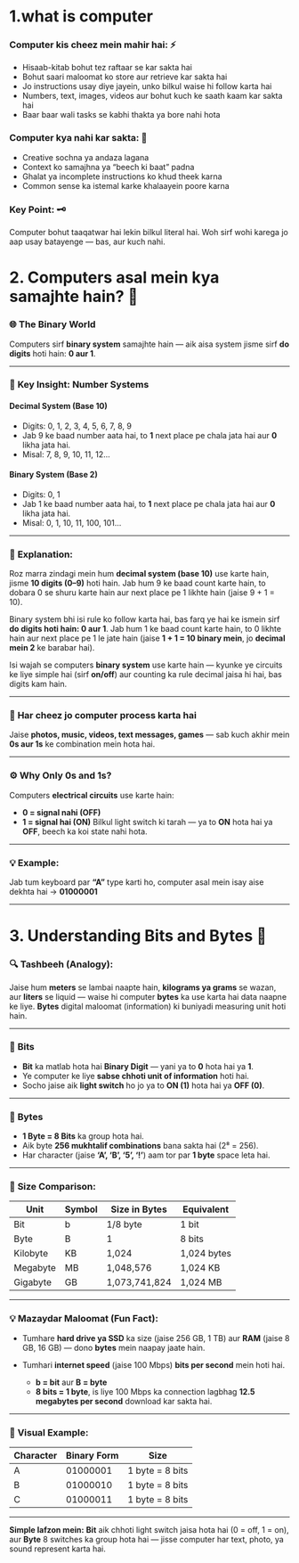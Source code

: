 # **1.what is computer**
### Computer kis cheez mein mahir hai: ⚡

* Hisaab-kitab bohut tez raftaar se kar sakta hai
* Bohut saari maloomat ko store aur retrieve kar sakta hai
* Jo instructions usay diye jayein, unko bilkul waise hi follow karta hai
* Numbers, text, images, videos aur bohut kuch ke saath kaam kar sakta hai
* Baar baar wali tasks se kabhi thakta ya bore nahi hota

### Computer kya nahi kar sakta: 🚫

* Creative sochna ya andaza lagana
* Context ko samajhna ya “beech ki baat” padna
* Ghalat ya incomplete instructions ko khud theek karna
* Common sense ka istemal karke khalaayein poore karna

### Key Point: 🗝️

Computer bohut taaqatwar hai lekin bilkul literal hai. Woh sirf wohi karega jo aap usay batayenge — bas, aur kuch nahi.



# **2. Computers asal mein kya samajhte hain? 🤔**

### 🌐 **The Binary World**

Computers sirf **binary system** samajhte hain — aik aisa system jisme sirf **do digits** hoti hain: **0 aur 1**.

---

### 🧠 **Key Insight: Number Systems**

#### **Decimal System (Base 10)**

* Digits: 0, 1, 2, 3, 4, 5, 6, 7, 8, 9
* Jab 9 ke baad number aata hai, to **1** next place pe chala jata hai aur **0** likha jata hai.
* Misal: 7, 8, 9, 10, 11, 12...

#### **Binary System (Base 2)**

* Digits: 0, 1
* Jab 1 ke baad number aata hai, to **1** next place pe chala jata hai aur **0** likha jata hai.
* Misal: 0, 1, 10, 11, 100, 101...

---

### 📘 **Explanation:**

Roz marra zindagi mein hum **decimal system (base 10)** use karte hain, jisme **10 digits (0–9)** hoti hain.
Jab hum 9 ke baad count karte hain, to dobara 0 se shuru karte hain aur next place pe 1 likhte hain (jaise 9 + 1 = 10).

Binary system bhi isi rule ko follow karta hai, bas farq ye hai ke ismein sirf **do digits hoti hain: 0 aur 1**.
Jab hum 1 ke baad count karte hain, to 0 likhte hain aur next place pe 1 le jate hain (jaise **1 + 1 = 10 binary mein**, jo **decimal mein 2** ke barabar hai).

Isi wajah se computers **binary system** use karte hain — kyunke ye circuits ke liye simple hai (sirf **on/off**) aur counting ka rule decimal jaisa hi hai, bas digits kam hain.

---

### 💾 **Har cheez jo computer process karta hai**

Jaise **photos, music, videos, text messages, games** — sab kuch akhir mein **0s aur 1s** ke combination mein hota hai.

---

### ⚙️ **Why Only 0s and 1s?**

Computers **electrical circuits** use karte hain:

* **0 = signal nahi (OFF)**
* **1 = signal hai (ON)**
  Bilkul light switch ki tarah — ya to **ON** hota hai ya **OFF**, beech ka koi state nahi hota.

---

### 💡 **Example:**

Jab tum keyboard par **“A”** type karti ho,
computer asal mein isay aise dekhta hai → **01000001**


----

# **3. Understanding Bits and Bytes 🧮**

### 🔍 **Tashbeeh (Analogy):**

Jaise hum **meters** se lambai naapte hain, **kilograms ya grams** se wazan, aur **liters** se liquid —
waise hi computer **bytes** ka use karta hai data naapne ke liye.
**Bytes** digital maloomat (information) ki buniyadi measuring unit hoti hain.

---

### 🔹 **Bits**

* **Bit** ka matlab hota hai **Binary Digit** — yani ya to **0** hota hai ya **1**.
* Ye computer ke liye **sabse chhoti unit of information** hoti hai.
* Socho jaise aik **light switch** ho jo ya to **ON (1)** hota hai ya **OFF (0)**.

---

### 🔸 **Bytes**

* **1 Byte = 8 Bits** ka group hota hai.
* Aik byte **256 mukhtalif combinations** bana sakta hai (2⁸ = 256).
* Har character (jaise **‘A’, ‘B’, ‘5’, ‘!’**) aam tor par **1 byte** space leta hai.

---

### 📏 **Size Comparison:**

| Unit     | Symbol | Size in Bytes | Equivalent  |
| -------- | ------ | ------------- | ----------- |
| Bit      | b      | 1/8 byte      | 1 bit       |
| Byte     | B      | 1             | 8 bits      |
| Kilobyte | KB     | 1,024         | 1,024 bytes |
| Megabyte | MB     | 1,048,576     | 1,024 KB    |
| Gigabyte | GB     | 1,073,741,824 | 1,024 MB    |

---

### 💡 **Mazaydar Maloomat (Fun Fact):**

* Tumhare **hard drive ya SSD** ka size (jaise 256 GB, 1 TB) aur **RAM** (jaise 8 GB, 16 GB) — dono **bytes** mein naapay jaate hain.
* Tumhari **internet speed** (jaise 100 Mbps) **bits per second** mein hoti hai.

  * **b = bit** aur **B = byte**
  * **8 bits = 1 byte**, is liye 100 Mbps ka connection lagbhag **12.5 megabytes per second** download kar sakta hai.

---

### 👀 **Visual Example:**

| Character | Binary Form | Size            |
| --------- | ----------- | --------------- |
| A         | 01000001    | 1 byte = 8 bits |
| B         | 01000010    | 1 byte = 8 bits |
| C         | 01000011    | 1 byte = 8 bits |

---

**Simple lafzon mein:**
**Bit** aik chhoti light switch jaisa hota hai (0 = off, 1 = on),
aur **Byte** 8 switches ka group hota hai — jisse computer har text, photo, ya sound represent karta hai.
